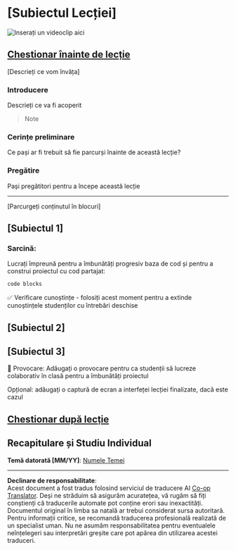 <!--
CO_OP_TRANSLATOR_METADATA:
{
  "original_hash": "0494be70ad7fadd13a8c3d549c23e355",
  "translation_date": "2025-08-27T23:06:55+00:00",
  "source_file": "lesson-template/README.md",
  "language_code": "ro"
}
-->
# [Subiectul Lecției]

![Inserați un videoclip aici](../../../lesson-template/video-url)

## [Chestionar înainte de lecție](../../../lesson-template/quiz-url)

[Descrieți ce vom învăța]

### Introducere

Descrieți ce va fi acoperit

> Note

### Cerințe preliminare

Ce pași ar fi trebuit să fie parcurși înainte de această lecție?

### Pregătire

Pași pregătitori pentru a începe această lecție

---

[Parcurgeți conținutul în blocuri]

## [Subiectul 1]

### Sarcină:

Lucrați împreună pentru a îmbunătăți progresiv baza de cod și pentru a construi proiectul cu cod partajat:

```html
code blocks
```

✅ Verificare cunoștințe - folosiți acest moment pentru a extinde cunoștințele studenților cu întrebări deschise

## [Subiectul 2]

## [Subiectul 3]

🚀 Provocare: Adăugați o provocare pentru ca studenții să lucreze colaborativ în clasă pentru a îmbunătăți proiectul

Opțional: adăugați o captură de ecran a interfeței lecției finalizate, dacă este cazul

## [Chestionar după lecție](../../../lesson-template/quiz-url)

## Recapitulare și Studiu Individual

**Temă datorată [MM/YY]**: [Numele Temei](assignment.md)

---

**Declinare de responsabilitate**:  
Acest document a fost tradus folosind serviciul de traducere AI [Co-op Translator](https://github.com/Azure/co-op-translator). Deși ne străduim să asigurăm acuratețea, vă rugăm să fiți conștienți că traducerile automate pot conține erori sau inexactități. Documentul original în limba sa natală ar trebui considerat sursa autoritară. Pentru informații critice, se recomandă traducerea profesională realizată de un specialist uman. Nu ne asumăm responsabilitatea pentru eventualele neînțelegeri sau interpretări greșite care pot apărea din utilizarea acestei traduceri.